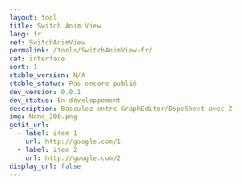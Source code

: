 ```yaml
---
layout: tool
title: Switch Anim View
lang: fr
ref: SwitchAnimView
permalink: /tools/SwitchAnimView-fr/
cat: interface
sort: 1
stable_version: N/A
stable_status: Pas encore publié
dev_version: 0.0.1
dev_status: En développement
description: Basculez entre GraphEditor/DopeSheet avec Z
img: None_200.png
getit_url:
  - label: item 1
    url: http://google.com/1
  - label: item 2
    url: http://google.com/2
display_url: false
---
```

